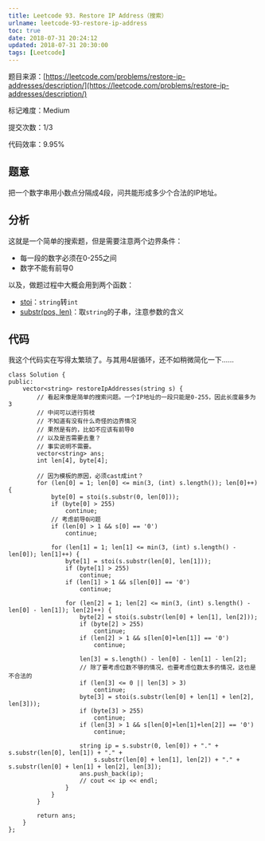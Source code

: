 ```yaml
---
title: Leetcode 93. Restore IP Address（搜索）
urlname: leetcode-93-restore-ip-address
toc: true
date: 2018-07-31 20:24:12
updated: 2018-07-31 20:30:00
tags: [Leetcode]
---
```


题目来源：[https://leetcode.com/problems/restore-ip-addresses/description/](https://leetcode.com/problems/restore-ip-addresses/description/)

标记难度：Medium

提交次数：1/3

代码效率：9.95%

## 题意

把一个数字串用小数点分隔成4段，问共能形成多少个合法的IP地址。

## 分析

这就是一个简单的搜索题，但是需要注意两个边界条件：

* 每一段的数字必须在0-255之间
* 数字不能有前导0

以及，做题过程中大概会用到两个函数：

* [stoi](http://www.cplusplus.com/reference/string/stoi/)：`string`转`int`
* [substr(pos, len)](http://www.cplusplus.com/reference/string/string/substr/)：取`string`的子串，注意参数的含义

## 代码

我这个代码实在写得太繁琐了。与其用4层循环，还不如稍微简化一下……

```
class Solution {
public:
    vector<string> restoreIpAddresses(string s) {
        // 看起来像是简单的搜索问题。一个IP地址的一段只能是0-255，因此长度最多为3
        // 中间可以进行剪枝
        // 不知道有没有什么奇怪的边界情况
        // 果然是有的，比如不应该有前导0
        // 以及是否需要去重？
        // 事实说明不需要。
        vector<string> ans;
        int len[4], byte[4];

        // 因为模板的原因，必须cast成int？
        for (len[0] = 1; len[0] <= min(3, (int) s.length()); len[0]++) {
            byte[0] = stoi(s.substr(0, len[0]));
            if (byte[0] > 255)
                continue;
            // 考虑前导0问题
            if (len[0] > 1 && s[0] == '0')
                continue;

            for (len[1] = 1; len[1] <= min(3, (int) s.length() - len[0]); len[1]++) {
                byte[1] = stoi(s.substr(len[0], len[1]));
                if (byte[1] > 255)
                    continue;
                if (len[1] > 1 && s[len[0]] == '0')
                    continue;

                for (len[2] = 1; len[2] <= min(3, (int) s.length() - len[0] - len[1]); len[2]++) {
                    byte[2] = stoi(s.substr(len[0] + len[1], len[2]));
                    if (byte[2] > 255)
                        continue;
                    if (len[2] > 1 && s[len[0]+len[1]] == '0')
                        continue;

                    len[3] = s.length() - len[0] - len[1] - len[2];
                    // 除了要考虑位数不够的情况，也要考虑位数太多的情况，这也是不合法的
                    if (len[3] <= 0 || len[3] > 3)
                        continue;
                    byte[3] = stoi(s.substr(len[0] + len[1] + len[2], len[3]));
                    if (byte[3] > 255)
                        continue;
                    if (len[3] > 1 && s[len[0]+len[1]+len[2]] == '0')
                        continue;

                    string ip = s.substr(0, len[0]) + "." + s.substr(len[0], len[1]) + "." +
                        s.substr(len[0] + len[1], len[2]) + "." + s.substr(len[0] + len[1] + len[2], len[3]);
                    ans.push_back(ip);
                    // cout << ip << endl;
                }
            }
        }

        return ans;
    }
};
```
